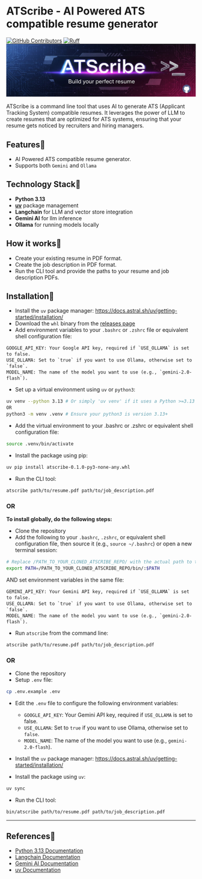 # ATScribe - AI Powered ATS compatible resume generator
[![GitHub Contributors](https://img.shields.io/github/contributors/vpk11/atscribe)](https://github.com/vpk11/atscribe/graphs/contributors)
[![Ruff](https://github.com/vpk11/atscribe/actions/workflows/linter.yml/badge.svg)](https://github.com/vpk11/atscribe/actions/workflows/linter.yml)
![ATScribe Cover Image](assets/cover_image.jpeg)

ATScribe is a command line tool that uses AI to generate ATS (Applicant Tracking System) compatible resumes. It leverages the power of LLM to create resumes that are optimized for ATS systems, ensuring that your resume gets noticed by recruiters and hiring managers.
## Features🚀
- AI Powered ATS compatible resume generator.
- Supports both `Gemini` and `Ollama`

## Technology Stack🚀
- **Python 3.13**
- **[uv](https://docs.astral.sh/uv/)** package management
- **Langchain** for LLM and vector store integration
- **Gemini AI** for llm inference
- **Ollama** for running models locally

## How it works🚀
- Create your existing resume in PDF format.
- Create the job description in PDF format.
- Run the CLI tool and provide the paths to your resume and job description PDFs.

## Installation🚀
- Install the `uv` package manager: https://docs.astral.sh/uv/getting-started/installation/
- Download the `whl` binary from the [releases page](https://github.com/vpk11/atscribe/releases)
- Add environment variables to your `.bashrc` or `.zshrc` file or equivalent shell configuration file:
```text
GOOGLE_API_KEY: Your Google API key, required if `USE_OLLAMA` is set to false.
USE_OLLAMA: Set to `true` if you want to use Ollama, otherwise set to `false`.
MODEL_NAME: The name of the model you want to use (e.g., `gemini-2.0-flash`).
```
- Set up a virtual environment using `uv` or `python3`:
```sh
uv venv --python 3.13 # Or simply 'uv venv' if it uses a Python >=3.13 interpreter
OR
python3 -m venv .venv # Ensure your python3 is version 3.13+
```
- Add the virtual environment to your .bashrc or .zshrc or equivalent shell configuration file:
```sh
source .venv/bin/activate
```
- Install the package using pip:
```sh
uv pip install atscribe-0.1.0-py3-none-any.whl
```
- Run the CLI tool:
```sh
atscribe path/to/resume.pdf path/to/job_description.pdf
```

### OR

**To install globally, do the following steps:**
- Clone the repository
- Add the following to your `.bashrc`, `.zshrc`, or equivalent shell configuration file, then source it (e.g., `source ~/.bashrc`) or open a new terminal session:
```sh
# Replace /PATH_TO_YOUR_CLONED_ATSCRIBE_REPO/ with the actual path to the repository
export PATH=/PATH_TO_YOUR_CLONED_ATSCRIBE_REPO/bin/:$PATH
```
AND set environment variables in the same file:
```text
GEMINI_API_KEY: Your Gemini API key, required if `USE_OLLAMA` is set to false.
USE_OLLAMA: Set to `true` if you want to use Ollama, otherwise set to `false`.
MODEL_NAME: The name of the model you want to use (e.g., `gemini-2.0-flash`).
```
- Run `atscribe` from the command line:
```sh
atscribe path/to/resume.pdf path/to/job_description.pdf
```

### OR

- Clone the repository
- Setup `.env` file:
```sh
cp .env.example .env
```
- Edit the `.env` file to configure the following environment variables:
  - `GOOGLE_API_KEY`: Your Gemini API key, required if `USE_OLLAMA` is set to false.
  - `USE_OLLAMA`: Set to `true` if you want to use Ollama, otherwise set to `false`.
  - `MODEL_NAME`: The name of the model you want to use (e.g., `gemini-2.0-flash`).
- Install the `uv` package manager: https://docs.astral.sh/uv/getting-started/installation/

- Install the package using `uv`:
```sh
uv sync
```
- Run the CLI tool:
```sh
bin/atscribe path/to/resume.pdf path/to/job_description.pdf
```
---

## References🚀
- [Python 3.13 Documentation](https://docs.python.org/3.13/)
- [Langchain Documentation](https://python.langchain.com/docs/introduction/)
- [Gemini AI Documentation](https://ai.google.dev/gemini-api/docs)
- [uv Documentation](https://docs.astral.sh/uv/)
